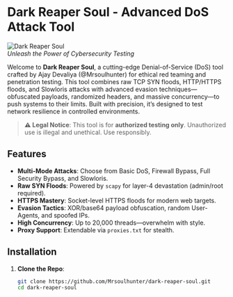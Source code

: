 # Dark Reaper Soul - Advanced DoS Attack Tool

![Dark Reaper Soul](https://img.shields.io/badge/Status-Legendary-brightgreen)  
*Unleash the Power of Cybersecurity Testing*

Welcome to **Dark Reaper Soul**, a cutting-edge Denial-of-Service (DoS) tool crafted by Ajay Devaliya (@Mrsoulhunter) for ethical red teaming and penetration testing. This tool combines raw TCP SYN floods, HTTP/HTTPS floods, and Slowloris attacks with advanced evasion techniques—obfuscated payloads, randomized headers, and massive concurrency—to push systems to their limits. Built with precision, it’s designed to test network resilience in controlled environments.

> **⚠️ Legal Notice**: This tool is for **authorized testing only**. Unauthorized use is illegal and unethical. Use responsibly.

## Features
- **Multi-Mode Attacks**: Choose from Basic DoS, Firewall Bypass, Full Security Bypass, and Slowloris.
- **Raw SYN Floods**: Powered by `scapy` for layer-4 devastation (admin/root required).
- **HTTPS Mastery**: Socket-level HTTPS floods for modern web targets.
- **Evasion Tactics**: XOR/base64 payload obfuscation, random User-Agents, and spoofed IPs.
- **High Concurrency**: Up to 20,000 threads—overwhelm with style.
- **Proxy Support**: Extendable via `proxies.txt` for stealth.

## Installation
1. **Clone the Repo**:
   ```bash
   git clone https://github.com/Mrsoulhunter/dark-reaper-soul.git
   cd dark-reaper-soul
